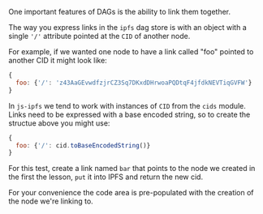 One important features of DAGs is the ability to link them together.

The way you express links in the `ipfs` dag store is with an object with a
single `'/'` attribute pointed at the `CID` of another node.

For example, if we wanted one node to have a link called "foo" pointed
to another CID it might look like:

```javascript
{
  foo: {'/': 'z43AaGEvwdfzjrCZ3Sq7DKxdDHrwoaPQDtqF4jfdkNEVTiqGVFW'}
}
```

In `js-ipfs` we tend to work with instances of `CID` from the `cids` module.
Links need to be expressed with a base encoded string, so to create the
structue above you might use:

```javascript
{
  foo: {'/': cid.toBaseEncodedString()}
}
```

For this test, create a link named `bar` that points to the node we
created in the first the lesson, `put` it into IPFS and return the new
cid.

For your convenience the code area is
pre-populated with the creation of the node we're linking to.
